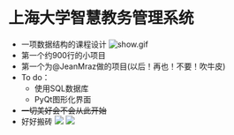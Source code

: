 # 上海大学智慧教务管理系统
* 一项数据结构的课程设计
![show.gif](https://i.loli.net/2019/05/08/5cd232323740e.gif)
* 第一个约900行的小项目
* 第一个为@JeanMraz做的项目(以后！再也！不要！吹牛皮)
* To do：
  * 使用SQL数据库
  * PyQt图形化界面
* ~~一切美好会不会从此开始~~ 
* 好好搬砖
![](https://i.loli.net/2019/05/08/5cd231dfc2657.png)
![](https://i.loli.net/2019/05/08/5cd2320d1b6e6.png)
